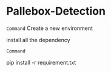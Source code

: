 # Pallebox-Detection

``` Command ```
Create a new environment

install all the dependency


``` Command ```

pip install -r requirement.txt
